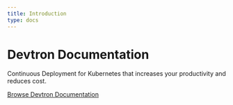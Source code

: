 ```yaml
---
title: Introduction
type: docs
---
```


# Devtron Documentation 

Continuous Deployment for Kubernetes that increases your productivity and reduces cost.

  [Browse Devtron Documentation](https://devtron.gitlab.io/tutorials-dev/docs/example/reference/)

